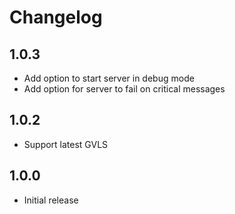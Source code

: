 # Changelog

## 1.0.3
- Add option to start server in debug mode
- Add option for server to fail on critical messages

## 1.0.2
- Support latest GVLS

## 1.0.0
- Initial release
